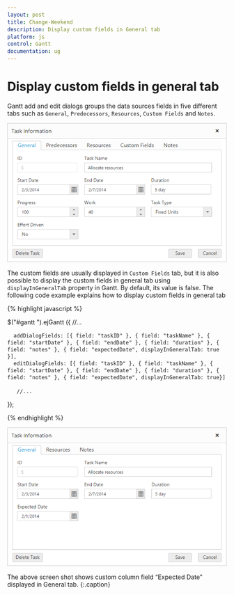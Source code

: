 ```yaml
---
layout: post
title: Change-Weekend
description: Display custom fields in General tab
platform: js
control: Gantt
documentation: ug
---
```


# Display custom fields in general tab
Gantt add and edit dialogs groups the data sources fields in five different tabs such as `General`, `Predecessors`, `Resources`, `Custom Fields` and `Notes`.

![](/js/Gantt/How-to/Change-Custom-Fields_images/dialog_all_tab.png)

The custom fields are usually displayed in `Custom Fields` tab, but it is also possible to display the custom fields in general tab using `displayInGeneralTab` property in Gantt. By default, its value is false.
The following code example explains how to display custom fields in general tab

{% highlight javascript %}

$("#gantt ").ejGantt ({
       //...
   
      addDialogFields: [{ field: "taskID" }, { field: "taskName" }, { field: "startDate" }, { field: "endDate" }, { field: "duration" }, { field: "notes" }, { field: "expectedDate", displayInGeneralTab: true }],
      editDialogFields: [{ field: "taskID" }, { field: "taskName" }, { field: "startDate" }, { field: "endDate" }, { field: "duration" }, { field: "notes" }, { field: "expectedDate", displayInGeneralTab: true}]

       //...
});

{% endhighlight %}

![](/js/Gantt/How-to/Change-Custom-Fields_images/dialog_specific_tab.png)

The above screen shot shows custom column field “Expected Date” displayed in General tab.
{:.caption}